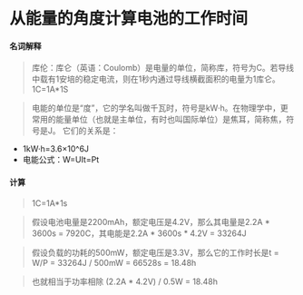 # 从能量的角度计算电池的工作时间

#### 名词解释

> 库伦：库仑（英语：Coulomb）是电量的单位，简称库，符号为C。若导线中载有1安培的稳定电流，则在1秒内通过导线横截面积的电量为1库仑。1C=1A*1S


> 电能的单位是“度”，它的学名叫做千瓦时，符号是kW·h。在物理学中，更常用的能量单位（也就是主单位，有时也叫国际单位）是焦耳，简称焦，符号是J。 
它们的关系是：

* 1kW·h=3.6×10^6J
* 电能公式：W=UIt=Pt



#### 计算
> 1C=1A*1s

> 假设电池电量是2200mAh，额定电压是4.2V，那么其电量是2.2A * 3600s = 7920C，其电能是2.2A * 3600s * 4.2V = 33264J

> 假设负载的功耗的500mW，额定电压是3.3V，那么它的工作时长是t = W/P = 33264J / 500mW = 66528s = 18.48h

> 也就相当于功率相除 (2.2A * 4.2V) / 0.5W = 18.48h

